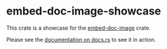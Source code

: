 # embed-doc-image-showcase

This crate is a showcase for the [embed-doc-image][embed-doc-image-crates.io] crate.

Please see the [documentation on docs.rs][showcase-docs] to see it in action.

[embed-doc-image-crates.io]: https://crates.io/crates/embed-doc-image
[showcase-docs]: https://docs.rs/embed-doc-image-showcase